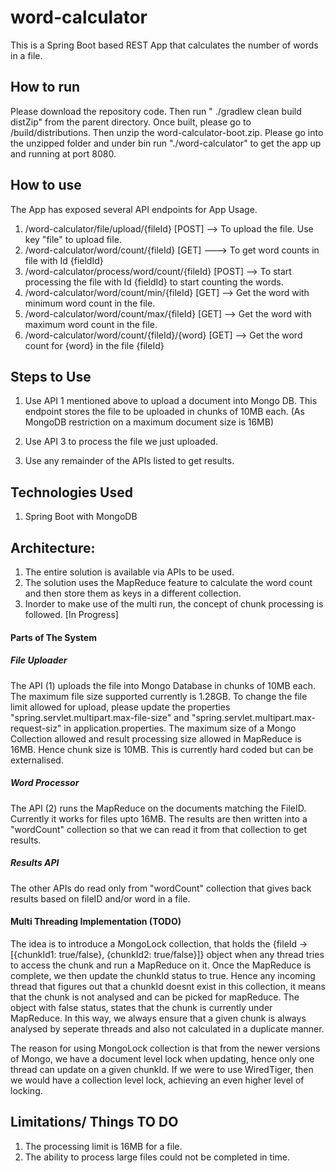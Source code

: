 # word-calculator

This is a Spring Boot based REST App that calculates the number of words in a file. 

## How to run

Please download the repository code.
Then run " ./gradlew clean build distZip" from the parent directory.
Once built, please go to /build/distributions. Then unzip the word-calculator-boot.zip.
Please go into the unzipped folder and under bin run "./word-calculator" to get the app up and running at port 8080.


## How to use

The App has exposed several API endpoints for App Usage.

1. /word-calculator/file/upload/{fileId} [POST] --> To upload the file. Use key "file" to upload file.
2. /word-calculator/word/count/{fileId}   [GET] ---> To get word counts in file with Id {fieldId}
3. /word-calculator/process/word/count/{fileId} [POST] --> To start processing the file with Id {fieldId} to start counting the words.
4. /word-calculator/word/count/min/{fileId} [GET] --> Get the word with minimum word count in the file.
5. /word-calculator/word/count/max/{fileId} [GET] --> Get the word with maximum word count in the file.
6. /word-calculator/word/count/{fileId}/{word} [GET] --> Get the word count for {word} in the file {fileId}


## Steps to Use

1. Use API 1 mentioned above to upload a document into Mongo DB. This endpoint stores the file to be uploaded in chunks of 10MB each. (As MongoDB restriction on a maximum document size is 16MB)

2. Use API 3 to process the file we just uploaded.

3. Use any remainder of the APIs listed to get results.


## Technologies Used
1. Spring Boot with MongoDB

## Architecture:

1. The entire solution is available via APIs to be used.
2. The solution uses the MapReduce feature to calculate the word count and then store them as keys in a different collection.
3. Inorder to make use of the multi run, the concept of chunk processing is followed. [In Progress]

#### Parts of The System

##### File Uploader

The API (1) uploads the file into Mongo Database in chunks of 10MB each. The maximum file size supported currently is 1.28GB. To change the file limit allowed for upload, please update the properties "spring.servlet.multipart.max-file-size" and "spring.servlet.multipart.max-request-siz" in application.properties.
The maximum size of a Mongo Collection allowed and result processing size allowed in MapReduce is 16MB. Hence chunk size is 10MB. This is currently hard coded but can be externalised.

##### Word Processor

The API (2) runs the MapReduce on the documents matching the FileID. Currently it works for files upto 16MB. The results are then written into a "wordCount" collection so that we can read it from that collection to get results.


##### Results API

The other APIs do read only from "wordCount" collection that gives back results based on fileID and/or word in a file.

#### Multi Threading Implementation (TODO)

The idea is to introduce a  MongoLock collection, that holds the {fileId -> [{chunkId1: true/false}, {chunkId2: true/false}]} object when any thread tries to access the chunk and run a MapReduce on it. Once the MapReduce is complete, we then update the chunkId status to true. Hence any incoming thread that figures out that a chunkId doesnt exist in this collection, it means that the chunk is not analysed and can be picked for mapReduce. The object with false status, states that the chunk is currently under MapReduce. 
In this way, we always ensure that a given chunk is always analysed by seperate threads and also not calculated in a duplicate manner.

The reason for using MongoLock collection is that from the newer versions of Mongo, we have a document level lock when updating, hence only one thread can update on a given chunkId. If we were to use WiredTiger, then we would have  a collection level lock, achieving an even higher level of locking.


## Limitations/ Things TO DO

1. The processing limit is 16MB for a file.
2. The ability to process large files could not be completed in time.


